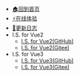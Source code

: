 * [🏠回到首页](/)
* [⚡在线体验](https://jiang-taibai.github.io/vue2-image-spotlight-example/)
* [🍬更新日志](/all/update-log.md)
* I.S. for Vue2
  * [I.S. for Vue2(GitHub)](https://github.com/Jiang-TaiBai/vue2-image-spotlight)
  * [I.S. for Vue2(Gitee)](https://gitee.com/jiang-taibai/vue2-image-spotlight-example)
* I.S. for Vue3
  * [I.S. for Vue3(GitHub)]()
  * [I.S. for Vue3(Gitee)]()

